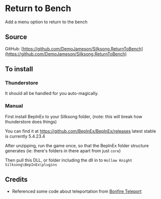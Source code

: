 # Return to Bench
Add a menu option to return to the bench

## Source
GitHub: [https://github.com/DemoJameson/Silksong.ReturnToBench](https://github.com/DemoJameson/Silksong.ReturnToBench)

## To install

### Thunderstore
It should all be handled for you auto-magically.

### Manual
First install BepInEx to your Silksong folder,
(note: this will break how thunderstore does things)

You can find it at
https://github.com/BepInEx/BepInEx/releases
latest stable is currently 5.4.23.4

After unzipping, run the game once, so that the BepInEx folder structure generates
(ie: there's folders in there apart from just `core`)

Then pull this DLL, or folder including the dll in to 
`Hollow Knight Silksong\BepInEx\plugins`

## Credits
* Referenced some code about teleportation from [Bonfire Teleport](https://www.nexusmods.com/hollowknightsilksong/mods/156)